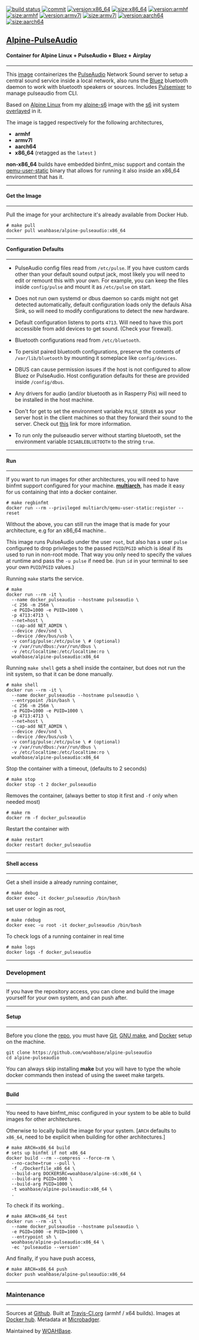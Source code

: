 [![build status][251]][232] [![commit][255]][231] [![version:x86_64][256]][235] [![size:x86_64][257]][235] [![version:armhf][258]][236] [![size:armhf][259]][236] [![version:armv7l][260]][237] [![size:armv7l][261]][237] [![version:aarch64][262]][238] [![size:aarch64][263]][238]

## [Alpine-PulseAudio][234]
#### Container for Alpine Linux + PulseAudio + Bluez + Airplay
---

This [image][233] containerizes the [PulseAudio][135] Network
Sound server to setup a central sound service inside a local
network, also runs the [Bluez][136] bluetooth daemon to work with
bluetooth speakers or sources. Includes [Pulsemixer][137] to
manage pulseaudio from CLI.

Based on [Alpine Linux][131] from my [alpine-s6][132] image with
the [s6][133] init system [overlayed][134] in it.

The image is tagged respectively for the following architectures,
* **armhf**
* **armv7l**
* **aarch64**
* **x86_64** (retagged as the `latest` )

**non-x86_64** builds have embedded binfmt_misc support and contain the
[qemu-user-static][105] binary that allows for running it also inside
an x86_64 environment that has it.

---
#### Get the Image
---

Pull the image for your architecture it's already available from
Docker Hub.

```
# make pull
docker pull woahbase/alpine-pulseaudio:x86_64
```

---
#### Configuration Defaults
---

* PulseAudio config files read from `/etc/pulse`. If you have
  custom cards other than your default sound output jack, most
  likely you will need to edit or remount this with your own. For
  example, you can keep the files inside `config/pulse` and mount
  it as `/etc/pulse` on start.

* Does not run own systemd or dbus daemon so cards might not get
  detected automatically, default configuration loads only the
  defauls Alsa Sink, so will need to modify configurations to
  detect the new hardware.

* Default configuration listens to ports `4713`. Will need to have
  this port accessible from add devices to get sound. (Check your
  firewall).

* Bluetooth configurations read from `/etc/bluetooth`.

* To persist paired bluetooth configurations, preserve the
  contents of `/var/lib/bluetooth` by mounting it someplace like
  `config/devices`.

* DBUS can cause permission issues if the host is not configured to
  allow Bluez or PulseAudio. Host configuration defaults for these
  are provided inside `/config/dbus`.

* Any drivers for audio (and/or bluetooth as in Rasperry Pis) will
  need to be installed in the host machine.

* Don't for get to set the environment variable `PULSE_SERVER` as
  your server host in the client machines so that they forward
  their sound to the server.  Check out [this][138] link for more
  information.

* To run only the pulseaudio server without starting bluetooth,
  set the environment variable `DISABLEBLUETOOTH` to the string
  `true`.

---
#### Run
---

If you want to run images for other architectures, you will need
to have binfmt support configured for your machine. [**multiarch**][104],
has made it easy for us containing that into a docker container.

```
# make regbinfmt
docker run --rm --privileged multiarch/qemu-user-static:register --reset
```

Without the above, you can still run the image that is made for your
architecture, e.g for an x86_64 machine..

This image runs PulseAudio under the user `root`, but also has
a user `pulse` configured to drop privileges to the passed
`PUID`/`PGID` which is ideal if its used to run in non-root mode.
That way you only need to specify the values at runtime and pass
the `-u pulse` if need be. (run `id` in your terminal to see your
own `PUID`/`PGID` values.)

Running `make` starts the service.

```
# make
docker run --rm -it \
  --name docker_pulseaudio --hostname pulseaudio \
  -c 256 -m 256m \
  -e PGID=1000 -e PUID=1000 \
  -p 4713:4713 \
  --net=host \
  --cap-add NET_ADMIN \
  --device /dev/snd \
  --device /dev/bus/usb \
  -v config/pulse:/etc/pulse \ # (optional)
  -v /var/run/dbus:/var/run/dbus \
  -v /etc/localtime:/etc/localtime:ro \
  woahbase/alpine-pulseaudio:x86_64
```

Running `make shell` gets a shell inside the container, but does
not run the init system, so that it can be done manually.

```
# make shell
docker run --rm -it \
  --name docker_pulseaudio --hostname pulseaudio \
  --entrypoint /bin/bash \
  -c 256 -m 256m \
  -e PGID=1000 -e PUID=1000 \
  -p 4713:4713 \
  --net=host \
  --cap-add NET_ADMIN \
  --device /dev/snd \
  --device /dev/bus/usb \
  -v config/pulse:/etc/pulse \ # (optional)
  -v /var/run/dbus:/var/run/dbus \
  -v /etc/localtime:/etc/localtime:ro \
  woahbase/alpine-pulseaudio:x86_64
```

Stop the container with a timeout, (defaults to 2 seconds)

```
# make stop
docker stop -t 2 docker_pulseaudio
```

Removes the container, (always better to stop it first and `-f`
only when needed most)

```
# make rm
docker rm -f docker_pulseaudio
```

Restart the container with

```
# make restart
docker restart docker_pulseaudio
```

---
#### Shell access
---

Get a shell inside a already running container,

```
# make debug
docker exec -it docker_pulseaudio /bin/bash
```

set user or login as root,

```
# make rdebug
docker exec -u root -it docker_pulseaudio /bin/bash
```

To check logs of a running container in real time

```
# make logs
docker logs -f docker_pulseaudio
```

---
### Development
---

If you have the repository access, you can clone and
build the image yourself for your own system, and can push after.

---
#### Setup
---

Before you clone the [repo][231], you must have [Git][101], [GNU make][102],
and [Docker][103] setup on the machine.

```
git clone https://github.com/woahbase/alpine-pulseaudio
cd alpine-pulseaudio
```
You can always skip installing **make** but you will have to
type the whole docker commands then instead of using the sweet
make targets.

---
#### Build
---

You need to have binfmt_misc configured in your system to be able
to build images for other architectures.

Otherwise to locally build the image for your system.
[`ARCH` defaults to `x86_64`, need to be explicit when building
for other architectures.]

```
# make ARCH=x86_64 build
# sets up binfmt if not x86_64
docker build --rm --compress --force-rm \
  --no-cache=true --pull \
  -f ./Dockerfile_x86_64 \
  --build-arg DOCKERSRC=woahbase/alpine-s6:x86_64 \
  --build-arg PGID=1000 \
  --build-arg PUID=1000 \
  -t woahbase/alpine-pulseaudio:x86_64 \
  .
```

To check if its working..

```
# make ARCH=x86_64 test
docker run --rm -it \
  --name docker_pulseaudio --hostname pulseaudio \
  -e PGID=1000 -e PUID=1000 \
  --entrypoint sh \
  woahbase/alpine-pulseaudio:x86_64 \
  -ec 'pulseaudio --version'
```

And finally, if you have push access,

```
# make ARCH=x86_64 push
docker push woahbase/alpine-pulseaudio:x86_64
```

---
### Maintenance
---

Sources at [Github][106]. Built at [Travis-CI.org][107] (armhf / x64 builds). Images at [Docker hub][108]. Metadata at [Microbadger][109].

Maintained by [WOAHBase][204].

[101]: https://git-scm.com
[102]: https://www.gnu.org/software/make/
[103]: https://www.docker.com
[104]: https://hub.docker.com/r/multiarch/qemu-user-static/
[105]: https://github.com/multiarch/qemu-user-static/releases/
[106]: https://github.com/
[107]: https://travis-ci.org/
[108]: https://hub.docker.com/
[109]: https://microbadger.com/

[131]: https://alpinelinux.org/
[132]: https://hub.docker.com/r/woahbase/alpine-s6
[133]: https://skarnet.org/software/s6/
[134]: https://github.com/just-containers/s6-overlay
[135]: https://www.freedesktop.org/wiki/Software/PulseAudio/
[136]: http://www.bluez.org/
[137]: https://github.com/GeorgeFilipkin/pulsemixer
[138]: https://www.freedesktop.org/wiki/Software/PulseAudio/Documentation/User/Network/

[201]: https://github.com/woahbase
[202]: https://travis-ci.org/woahbase/
[203]: https://hub.docker.com/u/woahbase
[204]: https://woahbase.online/

[231]: https://github.com/woahbase/alpine-pulseaudio
[232]: https://travis-ci.org/woahbase/alpine-pulseaudio
[233]: https://hub.docker.com/r/woahbase/alpine-pulseaudio
[234]: https://woahbase.online/#/images/alpine-pulseaudio
[235]: https://microbadger.com/images/woahbase/alpine-pulseaudio:x86_64
[236]: https://microbadger.com/images/woahbase/alpine-pulseaudio:armhf
[237]: https://microbadger.com/images/woahbase/alpine-pulseaudio:armv7l
[238]: https://microbadger.com/images/woahbase/alpine-pulseaudio:aarch64

[251]: https://travis-ci.org/woahbase/alpine-pulseaudio.svg?branch=master

[255]: https://images.microbadger.com/badges/commit/woahbase/alpine-pulseaudio.svg

[256]: https://images.microbadger.com/badges/version/woahbase/alpine-pulseaudio:x86_64.svg
[257]: https://images.microbadger.com/badges/image/woahbase/alpine-pulseaudio:x86_64.svg

[258]: https://images.microbadger.com/badges/version/woahbase/alpine-pulseaudio:armhf.svg
[259]: https://images.microbadger.com/badges/image/woahbase/alpine-pulseaudio:armhf.svg

[260]: https://images.microbadger.com/badges/version/woahbase/alpine-pulseaudio:armv7l.svg
[261]: https://images.microbadger.com/badges/image/woahbase/alpine-pulseaudio:armv7l.svg

[262]: https://images.microbadger.com/badges/version/woahbase/alpine-pulseaudio:aarch64.svg
[263]: https://images.microbadger.com/badges/image/woahbase/alpine-pulseaudio:aarch64.svg
